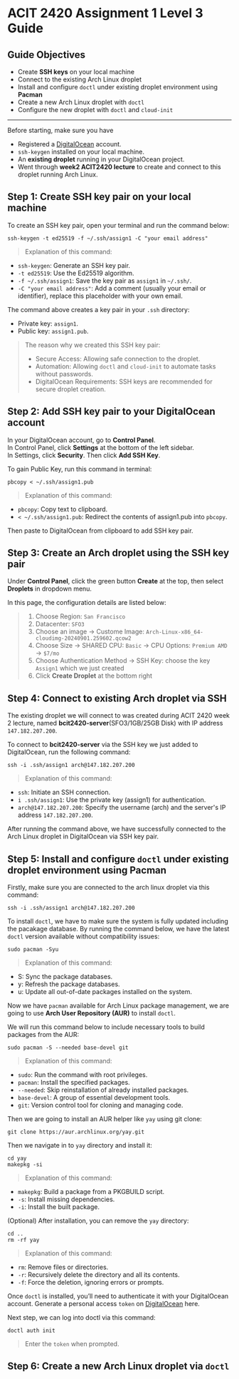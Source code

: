 # ACIT 2420 Assignment 1 Level 3 Guide

## Guide Objectives

- Create **SSH keys** on your local machine
- Connect to the existing Arch Linux droplet
- Install and configure `doctl` under existing droplet environment using **Pacman**
- Create a new Arch Linux droplet with `doctl`
- Configure the new droplet with `doctl` and `cloud-init`

---

Before starting, make sure you have

- Registered a [DigitalOcean](https://www.digitalocean.com/) account.
- `ssh-keygen` installed on your local machine.
- An **existing droplet** running in your DigitalOcean project.
- Went through **week2 ACIT2420 lecture** to create and connect to this droplet running Arch Linux.

## Step 1: Create SSH key pair on your local machine

To create an SSH key pair, open your terminal and run the command below:

```
ssh-keygen -t ed25519 -f ~/.ssh/assign1 -C "your email address"
```

> Explanation of this command:

- `ssh-keygen`: Generate an SSH key pair.
- `-t ed25519`: Use the Ed25519 algorithm.
- `-f ~/.ssh/assign1`: Save the key pair as `assign1` in `~/.ssh/`.
- `-C "your email address"`: Add a comment (usually your email or identifier), replace this placeholder with your own email.

The command above creates a key pair in your `.ssh` directory:

- Private key: `assign1`.
- Public key: `assign1.pub`.

> The reason why we created this SSH key pair:
>
> - Secure Access: Allowing safe connection to the droplet.
> - Automation: Allowing `doctl` and `cloud-init` to automate tasks without passwords.
> - DigitalOcean Requirements: SSH keys are recommended for secure droplet creation.

## Step 2: Add SSH key pair to your DigitalOcean account

In your DigitalOcean account, go to **Control Panel**.  
In Control Panel, click **Settings** at the bottom of the left sidebar.  
In Settings, click **Security**. Then click **Add SSH Key**.

To gain Public Key, run this command in terminal:

```
pbcopy < ~/.ssh/assign1.pub
```

> Explanation of this command:

- `pbcopy`: Copy text to clipboard.
- `< ~/.ssh/assign1.pub`: Redirect the contents of assign1.pub into `pbcopy`.

Then paste to DigitalOcean from clipboard to add SSH key pair.

## Step 3: Create an Arch droplet using the SSH key pair

Under **Control Panel**, click the green button **Create** at the top, then select **Droplets** in dropdown menu.

In this page, the configuration details are listed below:

> 1. Choose Region: `San Francisco`
> 2. Datacenter: `SFO3`
> 3. Choose an image -> Custome Image: `Arch-Linux-x86_64-cloudimg-20240901.259602.qcow2`
> 4. Choose Size -> SHARED CPU: `Basic` -> CPU Options: `Premium AMD` -> `$7/mo`
> 5. Choose Authentication Method -> SSH Key: choose the key `Assign1` which we just created
> 6. Click **Create Droplet** at the bottom right

## Step 4: Connect to existing Arch droplet via SSH

The existing droplet we will connect to was created during ACIT 2420 week 2 lecture, named **bcit2420-server**(SFO3/1GB/25GB Disk) with IP address `147.182.207.200`.

To connect to **bcit2420-server** via the SSH key we just added to DigitalOcean, run the following command:

```
ssh -i .ssh/assign1 arch@147.182.207.200
```

> Explanation of this command:

- `ssh`: Initiate an SSH connection.
- `i .ssh/assign1`: Use the private key (assign1) for authentication.
- `arch@147.182.207.200`: Specify the username (arch) and the server's IP address `147.182.207.200`.

After running the command above, we have successfully connected to the Arch Linux droplet in DigitalOcean via SSH key pair.

## Step 5: Install and configure `doctl` under existing droplet environment using Pacman

Firstly, make sure you are connected to the arch linux droplet via this command:

```
ssh -i .ssh/assign1 arch@147.182.207.200
```

To install `doctl`, we have to make sure the system is fully updated including the pacakage database. By running the command below, we have the latest `doctl` version available without compatibility issues:

```
sudo pacman -Syu
```

> Explanation of this command:

- S: Sync the package databases.
- y: Refresh the package databases.
- u: Update all out-of-date packages installed on the system.

Now we have `pacman` available for Arch Linux package management, we are going to use **Arch User Repository (AUR)** to install `doctl`.

We will run this command below to include necessary tools to build packages from the AUR:

```
sudo pacman -S --needed base-devel git
```

> Explanation of this command:

- `sudo`: Run the command with root privileges.
- `pacman`: Install the specified packages.
- `--needed`: Skip reinstallation of already installed packages.
- `base-devel`: A group of essential development tools.
- `git`: Version control tool for cloning and managing code.

Then we are going to install an AUR helper like `yay` using git clone:

```
git clone https://aur.archlinux.org/yay.git
```

Then we navigate in to `yay` directory and install it:

```
cd yay
makepkg -si
```

> Explanation of this command:

- `makepkg`: Build a package from a PKGBUILD script.
- `-s`: Install missing dependencies.
- `-i`: Install the built package.

(Optional) After installation, you can remove the `yay` directory:

```
cd ..
rm -rf yay
```

> Explanation of this command:

- `rm`: Remove files or directories.
- `-r`: Recursively delete the directory and all its contents.
- `-f`: Force the deletion, ignoring errors or prompts.

Once `doctl` is installed, you’ll need to authenticate it with your DigitalOcean account. Generate a personal access `token` on [DigitalOcean](https://docs.digitalocean.com/reference/api/create-personal-access-token/) here.

Next step, we can log into doctl via this command:

```
doctl auth init
```

> Enter the `token` when prompted.

## Step 6: Create a new Arch Linux droplet via `doctl`
